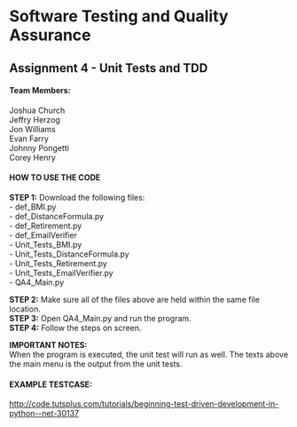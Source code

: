 # Software Testing and Quality Assurance #
## Assignment 4 - Unit Tests and TDD ##

#### Team Members: ####
Joshua Church<br>
Jeffry Herzog<br>
Jon Williams<br>
Evan Farry<br>
Johnny Pongetti<br>
Corey Henry<br>

#### HOW TO USE THE CODE ####
**STEP 1:** Download the following files: <br>
	- def_BMI.py <br>
	- def_DistanceFormula.py <br>
	- def_Retirement.py <br>
	- def_EmailVerifier <br>
	- Unit_Tests_BMI.py <br>
	- Unit_Tests_DistanceFormula.py <br>
	- Unit_Tests_Retirement.py <br>
	- Unit_Tests_EmailVerifier.py <br>
	- QA4_Main.py <br>
	
**STEP 2:** Make sure all of the files above are held within the same file location. <br>
**STEP 3:** Open QA4_Main.py and run the program. <br>
**STEP 4:** Follow the steps on screen. <br>

**IMPORTANT NOTES:** <br>When the program is executed, the unit test will run
					   as well. The texts above the main menu is the output 
					   from the unit tests. 
	
#### EXAMPLE TESTCASE: ####
http://code.tutsplus.com/tutorials/beginning-test-driven-development-in-python--net-30137